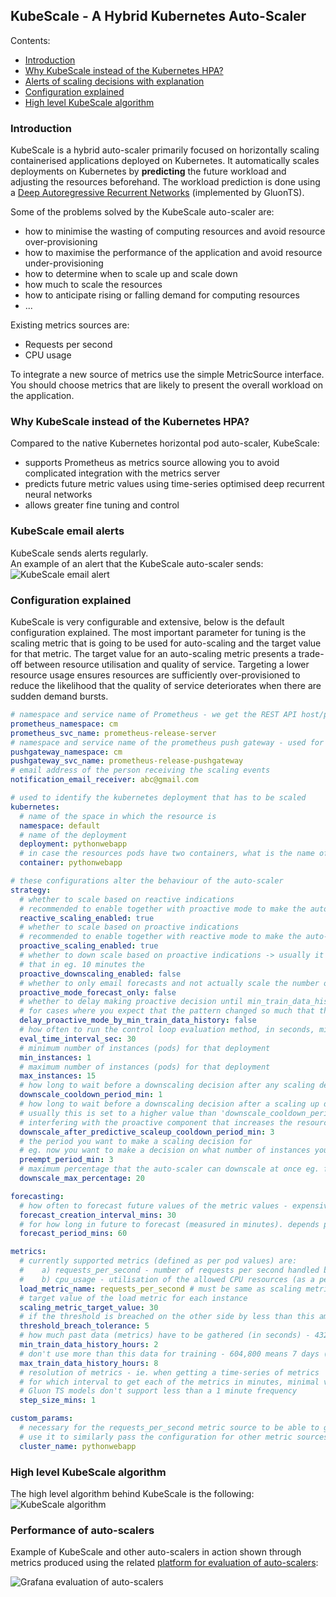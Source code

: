 KubeScale - A Hybrid Kubernetes Auto-Scaler
------------------

Contents:
- [Introduction](#intro)
- [Why KubeScale instead of the Kubernetes HPA?](#hpa)
- [Alerts of scaling decisions with explanation](#prediction-alerts)
- [Configuration explained](#config)
- [High level KubeScale algorithm](#high-level)

### Introduction <a name="intro"></a>

KubeScale is a hybrid auto-scaler primarily focused on horizontally scaling containerised applications deployed on Kubernetes.
It automatically scales deployments on Kubernetes by <b>predicting</b> the future workload and adjusting the resources beforehand.
The workload prediction is done using a [Deep Autoregressive Recurrent Networks](https://arxiv.org/abs/1704.04110) (implemented by GluonTS).

Some of the problems solved by the KubeScale auto-scaler are:
- how to minimise the wasting of computing resources and avoid resource over-provisioning
- how to maximise the performance of the application and avoid resource under-provisioning
- how to determine when to scale up and scale down
- how much to scale the resources
- how to anticipate rising or falling demand for computing resources
- ...

Existing metrics sources are:
- Requests per second
- CPU usage

To integrate a new source of metrics use the simple MetricSource interface.
You should choose metrics that are likely to present the overall workload on the application.

### Why KubeScale instead of the Kubernetes HPA?  <a name="hpa"></a>

Compared to the native Kubernetes horizontal pod auto-scaler, KubeScale:
- supports Prometheus as metrics source allowing you to avoid complicated integration with the metrics server
- predicts future metric values using time-series optimised deep recurrent neural networks
- allows greater fine tuning and control

### KubeScale email alerts <a name="prediction-alerts"></a>

KubeScale sends alerts regularly.  
An example of an alert that the KubeScale auto-scaler sends:
![KubeScale email alert](img/KubeScale_email_alert.jpg)

### Configuration explained <a name="config"></a>

KubeScale is very configurable and extensive, below is the default configuration explained.
The most important parameter for tuning is the scaling metric that is going to be used for auto-scaling and the target value for that metric.
The target value for an auto-scaling metric presents a trade-off between resource utilisation and quality of service. 
Targeting a lower resource usage ensures resources are sufficiently over-provisioned to reduce the likelihood that the quality of service deteriorates when there are sudden demand bursts.

```yaml
# namespace and service name of Prometheus - we get the REST API host/port using this information
prometheus_namespace: cm
prometheus_svc_name: prometheus-release-server
# namespace and service name of the prometheus push gateway - used for storing the state of the autoscaler
pushgateway_namespace: cm
pushgateway_svc_name: prometheus-release-pushgateway
# email address of the person receiving the scaling events
notification_email_receiver: abc@gmail.com

# used to identify the kubernetes deployment that has to be scaled
kubernetes:
  # name of the space in which the resource is
  namespace: default
  # name of the deployment
  deployment: pythonwebapp
  # in case the resources pods have two containers, what is the name of one of the containers
  container: pythonwebapp

# these configurations alter the behaviour of the auto-scaler
strategy:
  # whether to scale based on reactive indications
  # recommended to enable together with proactive mode to make the auto-scaler hybrid
  reactive_scaling_enabled: true
  # whether to scale based on proactive indications
  # recommended to enable together with reactive mode to make the auto-scaler hybrid
  proactive_scaling_enabled: true
  # whether to down scale based on proactive indications -> usually it doesn't make sense to downscale if you expect
  # that in eg. 10 minutes the
  proactive_downscaling_enabled: false
  # whether to only email forecasts and not actually scale the number of instances
  proactive_mode_forecast_only: false
  # whether to delay making proactive decision until min_train_data_history_hours of time passes.
  # for cases where you expect that the pattern changed so much that the there isn't enough appropriate training data
  delay_proactive_mode_by_min_train_data_history: false
  # how often to run the control loop evaluation method, in seconds, minimum is 30 due to granularity of metrics
  eval_time_interval_sec: 30
  # minimum number of instances (pods) for that deployment
  min_instances: 1
  # maximum number of instances (pods) for that deployment
  max_instances: 15
  # how long to wait before a downscaling decision after any scaling decision
  downscale_cooldown_period_min: 1
  # how long to wait before a downscaling decision after a scaling up decision.
  # usually this is set to a higher value than 'downscale_cooldown_period_min' to avoid the reactive component
  # interfering with the proactive component that increases the resources ahead of time (as defined with the preempt_period_min parameter)
  downscale_after_predictive_scaleup_cooldown_period_min: 3
  # the period you want to make a scaling decision for
  # eg. now you want to make a decision on what number of instances you should have in 30 seconds
  preempt_period_min: 3
  # maximum percentage that the auto-scaler can downscale at once eg. from 10 to 5 nodes
  downscale_max_percentage: 20

forecasting:
  # how often to forecast future values of the metric values - expensive operation due to having to train a predictive model (measured in minutes)
  forecast_creation_interval_mins: 30
  # for how long in future to forecast (measured in minutes). depends primarily on the type of workload and datasets
  forecast_period_mins: 60

metrics:
  # currently supported metrics (defined as per pod values) are:
  #    a) requests_per_second - number of requests per second handled by each instance
  #    b) cpu_usage - utilisation of the allowed CPU resources (as a percentage - so from 0 to 1)
  load_metric_name: requests_per_second # must be same as scaling metric
  # target value of the load metric for each instance
  scaling_metric_target_value: 30
  # if the threshold is breached on the other side by less than this amount, don't do anything
  threshold_breach_tolerance: 5
  # how much past data (metrics) have to be gathered (in seconds) - 43200 means 12 hours, 1 hour is 3600
  min_train_data_history_hours: 2
  # don't use more than this data for training - 604,800 means 7 days (3600 * 24 * 7). Max value is 14 days
  max_train_data_history_hours: 8
  # resolution of metrics - ie. when getting a time-series of metrics
  # for which interval to get each of the metrics in minutes, minimal value is 1
  # Gluon TS models don't support less than a 1 minute frequency
  step_size_mins: 1

custom_params:
  # necessary for the requests_per_second metric source to be able to get the relevant metric from the Envoy load balancer
  # use it to similarly pass the configuration for other metric sources
  cluster_name: pythonwebapp
```

### High level KubeScale algorithm <a name="high-level"></a>

The high level algorithm behind KubeScale is the following:
![KubeScale algorithm](img/KubeScale_algo.jpg)

### Performance of auto-scalers

Example of KubeScale and other auto-scalers in action shown through metrics produced using the related [platform for evaluation of auto-scalers](https://github.com/dorianbg/kubescale-platform):

![Grafana evaluation of auto-scalers](img/Example-Grafana-Dashboard.jpg)

 